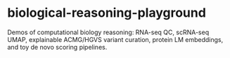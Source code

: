 # biological-reasoning-playground
Demos of computational biology reasoning: RNA-seq QC, scRNA-seq UMAP, explainable ACMG/HGVS variant curation, protein LM embeddings, and toy de novo scoring pipelines.
